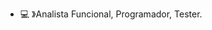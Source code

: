 - 💻 》Analista Funcional, Programador, Tester.

<!---
Roswell468/Roswell468 is a ✨ special ✨ repository because its `README.md` (this file) appears on your GitHub profile.
You can click the Preview link to take a look at your changes.
--->
